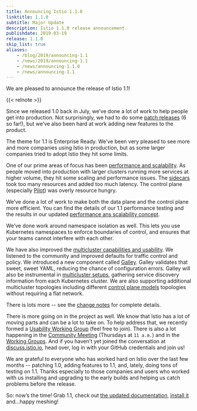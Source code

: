 ```yaml
---
title: Announcing Istio 1.1.0
linktitle: 1.1.0
subtitle: Major Update
description: Istio 1.1.0 release announcement.
publishdate: 2019-03-19
release: 1.1.0
skip_list: true
aliases:
    - /blog/2019/announcing-1.1
    - /news/2019/announcing-1.1
    - /news/announcing-1.1.0
    - /news/announcing-1.1
---
```


We are pleased to announce the release of Istio 1.1!

{{< relnote >}}

Since we released 1.0 back in July, we’ve done a lot of work to help people get
into production. Not surprisingly, we had to do some [patch releases](/news)
(6 so far!), but we’ve also been hard at work adding new features to the
product.

The theme for 1.1 is Enterprise Ready. We’ve been very pleased to see more and
more companies using Istio in production, but as some larger companies tried to
adopt Istio they hit some limits.

One of our prime areas of focus has been [performance and scalability](/docs/ops/deployment/performance-and-scalability/).
As people moved into production with larger clusters running more services at
higher volume, they hit some scaling and performance issues. The
[sidecars](/docs/concepts/traffic-management/#sidecars) took too many resources
and added too much latency. The control plane (especially
[Pilot](/docs/ops/deployment/architecture/#pilot)) was overly
resource hungry.

We’ve done a lot of work to make both the data plane and the control plane more
efficient. You can find the details of our 1.1 performance testing and the
results in our updated [performance ans scalability concept](/docs/ops/deployment/performance-and-scalability/).

We’ve done work around namespace isolation as well. This lets you use
Kubernetes namespaces to enforce boundaries of control, and ensures that your
teams cannot interfere with each other.

We have also improved the [multicluster capabilities and usability](/docs/ops/deployment/deployment-models/).
We listened to the community and improved defaults for traffic control and
policy. We introduced a new component called
[Galley](https://archive.istio.io/v1.1/docs/concepts/what-is-istio/#galley). Galley validates that sweet,
sweet YAML, reducing the chance of configuration errors. Galley will also be
instrumental in [multicluster setups](/docs/setup/install/multicluster/),
gathering service discovery information from each Kubernetes cluster. We are
also supporting additional multicluster topologies including different
[control plane models](/docs/ops/deployment/deployment-models/#control-plane-models)
topologies without requiring a flat network.

There is lots more -- see the [change notes](./change-notes) for complete
details.

There is more going on in the project as well. We know that Istio has a lot of
moving parts and can be a lot to take on. To help address that, we recently
formed a [Usability Working Group](https://github.com/istio/community/blob/master/WORKING-GROUPS.md#working-group-meetings)
(feel free to join). There is also a lot happening in the [Community
Meeting](https://github.com/istio/community#community-meeting) (Thursdays at
`11 a.m.`) and in the [Working
Groups](https://github.com/istio/community/blob/master/WORKING-GROUPS.md). And
if you haven’t yet joined the conversation at
[discuss.istio.io](https://discuss.istio.io), head over, log in with your
GitHub credentials and join us!

We are grateful to everyone who has worked hard on Istio over the last few
months -- patching 1.0, adding features to 1.1, and, lately, doing tons of
testing on 1.1. Thanks especially to those companies and users who worked with
us installing and upgrading to the early builds and helping us catch problems
before the release.

So: now’s the time! Grab 1.1, check out [the updated documentation](/docs/),
[install it](/docs/setup/) and...happy meshing!
